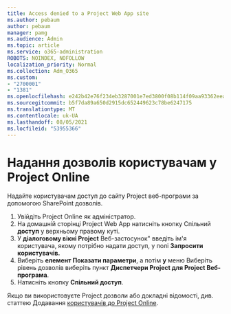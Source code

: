 ```yaml
---
title: Access denied to a Project Web App site
ms.author: pebaum
author: pebaum
manager: pamg
ms.audience: Admin
ms.topic: article
ms.service: o365-administration
ROBOTS: NOINDEX, NOFOLLOW
localization_priority: Normal
ms.collection: Adm_O365
ms.custom:
- "2700001"
- "1381"
ms.openlocfilehash: e242b42e76f234eb3287001e7ed3800f08b114f09aa93362eea215109ea7bac5
ms.sourcegitcommit: b5f7da89a650d2915dc652449623c78be6247175
ms.translationtype: MT
ms.contentlocale: uk-UA
ms.lasthandoff: 08/05/2021
ms.locfileid: "53955366"
---
```

# <a name="give-users-permissions-in-project-online"></a>Надання дозволів користувачам у Project Online

Надайте користувачам доступ до сайту Project веб-програми за допомогою SharePoint дозволів.

1. Увійдіть Project Online як адміністратор.
2. На домашній сторінці Project Web App натисніть кнопку Спільний **доступ** у верхньому правому куті.
3. У **діалоговому вікні Project** Веб-застосунок" введіть ім'я користувача, якому потрібно надати доступ, у полі **Запросити користувачів.**
4. Виберіть **елемент Показати параметри**, а потім **у** меню Виберіть рівень дозволів виберіть пункт **Диспетчери Project для Project Веб-програма**.
5. Натисніть кнопку **Спільний доступ**.

Якщо ви використовуєте Project дозволи або докладні відомості, див. статтею Додавання [користувачів до Project Online](https://docs.microsoft.com/projectonline/step-2-add-people-to-project-online).
